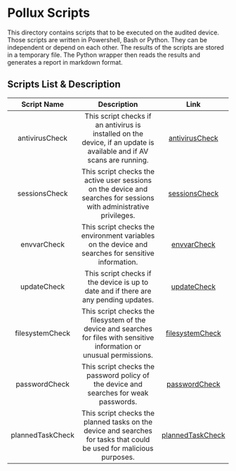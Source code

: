 # Pollux Scripts

This directory contains scripts that to be executed on the audited device. Those scripts are written in Powershell, Bash or Python. They can be independent or depend on each other. The results of the scripts are stored in a temporary file. The Python wrapper then reads the results and generates a report in markdown format.

## Scripts List & Description

|   Script Name    |                                                        Description                                                        |                      Link                      |
| :--------------: | :-----------------------------------------------------------------------------------------------------------------------: | :--------------------------------------------: |
|  antivirusCheck  |   This script checks if an antivirus is installed on the device, if an update is available and if AV scans are running.   |   [antivirusCheck](antivirusCheck/README.md)   |
|  sessionsCheck   |    This script checks the active user sessions on the device and searches for sessions with administrative privileges.    |    [sessionsCheck](sessionsCheck/README.md)    |
|   envvarCheck    |            This script checks the environment variables on the device and searches for sensitive information.             |      [envvarCheck](envvarCheck/README.md)      |
|   updateCheck    |                   This script checks if the device is up to date and if there are any pending updates.                    |      [updateCheck](updateCheck/README.md)      |
| filesystemCheck  | This script checks the filesystem of the device and searches for files with sensitive information or unusual permissions. |  [filesystemCheck](filesystemCheck/README.md)  |
|  passwordCheck   |                   This script checks the password policy of the device and searches for weak passwords.                   |    [passwordCheck](passwordCheck/README.md)    |
| plannedTaskCheck |   This script checks the planned tasks on the device and searches for tasks that could be used for malicious purposes.    | [plannedTaskCheck](plannedTaskCheck/README.md) |

